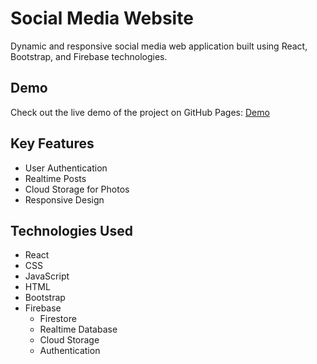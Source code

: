# Social Media Website

Dynamic and responsive social media web application built using React, Bootstrap, and Firebase technologies.

## Demo

Check out the live demo of the project on GitHub Pages: [Demo](https://tracycheung98.github.io/Social-Media-Website/)

## Key Features

- User Authentication
- Realtime Posts
- Cloud Storage for Photos
- Responsive Design
  
## Technologies Used

- React
- CSS
- JavaScript
- HTML
- Bootstrap
- Firebase
  - Firestore
  - Realtime Database
  - Cloud Storage
  - Authentication
